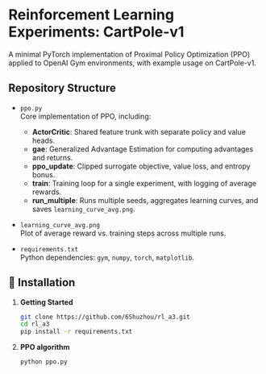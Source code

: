 # Reinforcement Learning Experiments: CartPole-v1

A minimal PyTorch implementation of Proximal Policy Optimization (PPO) applied to OpenAI Gym environments, with example usage on CartPole-v1.

## Repository Structure

- `ppo.py`  
  Core implementation of PPO, including:
  - **ActorCritic**: Shared feature trunk with separate policy and value heads.
  - **gae**: Generalized Advantage Estimation for computing advantages and returns.
  - **ppo_update**: Clipped surrogate objective, value loss, and entropy bonus.
  - **train**: Training loop for a single experiment, with logging of average rewards.
  - **run_multiple**: Runs multiple seeds, aggregates learning curves, and saves `learning_curve_avg.png`.

- `learning_curve_avg.png`  
  Plot of average reward vs. training steps across multiple runs.

- `requirements.txt`  
  Python dependencies: `gym`, `numpy`, `torch`, `matplotlib`.

## 🚀 Installation

1. **Getting Started**
   ```bash
   git clone https://github.com/6Shuzhou/rl_a3.git
   cd rl_a3
   pip install -r requirements.txt

2. **PPO algorithm**  
   ```bash
   python ppo.py